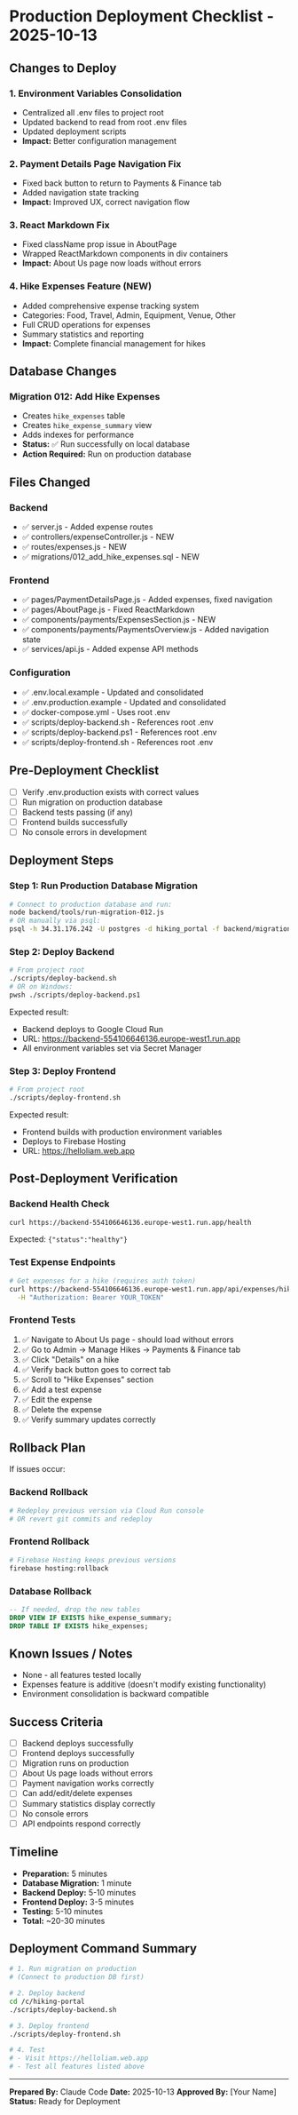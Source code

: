 # Production Deployment Checklist - 2025-10-13

## Changes to Deploy

### 1. Environment Variables Consolidation
- Centralized all .env files to project root
- Updated backend to read from root .env files
- Updated deployment scripts
- **Impact:** Better configuration management

### 2. Payment Details Page Navigation Fix
- Fixed back button to return to Payments & Finance tab
- Added navigation state tracking
- **Impact:** Improved UX, correct navigation flow

### 3. React Markdown Fix
- Fixed className prop issue in AboutPage
- Wrapped ReactMarkdown components in div containers
- **Impact:** About Us page now loads without errors

### 4. Hike Expenses Feature (NEW)
- Added comprehensive expense tracking system
- Categories: Food, Travel, Admin, Equipment, Venue, Other
- Full CRUD operations for expenses
- Summary statistics and reporting
- **Impact:** Complete financial management for hikes

## Database Changes

### Migration 012: Add Hike Expenses
- Creates `hike_expenses` table
- Creates `hike_expense_summary` view
- Adds indexes for performance
- **Status:** ✅ Run successfully on local database
- **Action Required:** Run on production database

## Files Changed

### Backend
- ✅ server.js - Added expense routes
- ✅ controllers/expenseController.js - NEW
- ✅ routes/expenses.js - NEW
- ✅ migrations/012_add_hike_expenses.sql - NEW

### Frontend
- ✅ pages/PaymentDetailsPage.js - Added expenses, fixed navigation
- ✅ pages/AboutPage.js - Fixed ReactMarkdown
- ✅ components/payments/ExpensesSection.js - NEW
- ✅ components/payments/PaymentsOverview.js - Added navigation state
- ✅ services/api.js - Added expense API methods

### Configuration
- ✅ .env.local.example - Updated and consolidated
- ✅ .env.production.example - Updated and consolidated
- ✅ docker-compose.yml - Uses root .env
- ✅ scripts/deploy-backend.sh - References root .env
- ✅ scripts/deploy-backend.ps1 - References root .env
- ✅ scripts/deploy-frontend.sh - References root .env

## Pre-Deployment Checklist

- [ ] Verify .env.production exists with correct values
- [ ] Run migration on production database
- [ ] Backend tests passing (if any)
- [ ] Frontend builds successfully
- [ ] No console errors in development

## Deployment Steps

### Step 1: Run Production Database Migration

```bash
# Connect to production database and run:
node backend/tools/run-migration-012.js
# OR manually via psql:
psql -h 34.31.176.242 -U postgres -d hiking_portal -f backend/migrations/012_add_hike_expenses.sql
```

### Step 2: Deploy Backend

```bash
# From project root
./scripts/deploy-backend.sh
# OR on Windows:
pwsh ./scripts/deploy-backend.ps1
```

Expected result:
- Backend deploys to Google Cloud Run
- URL: https://backend-554106646136.europe-west1.run.app
- All environment variables set via Secret Manager

### Step 3: Deploy Frontend

```bash
# From project root
./scripts/deploy-frontend.sh
```

Expected result:
- Frontend builds with production environment variables
- Deploys to Firebase Hosting
- URL: https://helloliam.web.app

## Post-Deployment Verification

### Backend Health Check
```bash
curl https://backend-554106646136.europe-west1.run.app/health
```
Expected: `{"status":"healthy"}`

### Test Expense Endpoints
```bash
# Get expenses for a hike (requires auth token)
curl https://backend-554106646136.europe-west1.run.app/api/expenses/hike/1 \
  -H "Authorization: Bearer YOUR_TOKEN"
```

### Frontend Tests
1. ✅ Navigate to About Us page - should load without errors
2. ✅ Go to Admin → Manage Hikes → Payments & Finance tab
3. ✅ Click "Details" on a hike
4. ✅ Verify back button goes to correct tab
5. ✅ Scroll to "Hike Expenses" section
6. ✅ Add a test expense
7. ✅ Edit the expense
8. ✅ Delete the expense
9. ✅ Verify summary updates correctly

## Rollback Plan

If issues occur:

### Backend Rollback
```bash
# Redeploy previous version via Cloud Run console
# OR revert git commits and redeploy
```

### Frontend Rollback
```bash
# Firebase Hosting keeps previous versions
firebase hosting:rollback
```

### Database Rollback
```sql
-- If needed, drop the new tables
DROP VIEW IF EXISTS hike_expense_summary;
DROP TABLE IF EXISTS hike_expenses;
```

## Known Issues / Notes

- None - all features tested locally
- Expenses feature is additive (doesn't modify existing functionality)
- Environment consolidation is backward compatible

## Success Criteria

- [ ] Backend deploys successfully
- [ ] Frontend deploys successfully
- [ ] Migration runs on production
- [ ] About Us page loads without errors
- [ ] Payment navigation works correctly
- [ ] Can add/edit/delete expenses
- [ ] Summary statistics display correctly
- [ ] No console errors
- [ ] API endpoints respond correctly

## Timeline

- **Preparation:** 5 minutes
- **Database Migration:** 1 minute
- **Backend Deploy:** 5-10 minutes
- **Frontend Deploy:** 3-5 minutes
- **Testing:** 5-10 minutes
- **Total:** ~20-30 minutes

## Deployment Command Summary

```bash
# 1. Run migration on production
# (Connect to production DB first)

# 2. Deploy backend
cd /c/hiking-portal
./scripts/deploy-backend.sh

# 3. Deploy frontend
./scripts/deploy-frontend.sh

# 4. Test
# - Visit https://helloliam.web.app
# - Test all features listed above
```

---

**Prepared By:** Claude Code
**Date:** 2025-10-13
**Approved By:** [Your Name]
**Status:** Ready for Deployment
